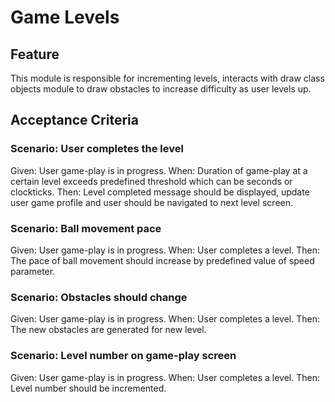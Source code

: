 # Game Levels

## Feature

This module is responsible for incrementing levels,
interacts with draw class objects module
to draw obstacles to increase difficulty as user levels up.

## Acceptance Criteria

### Scenario: User completes the level

Given: User game-play is in progress.
When: Duration of game-play at a certain level
exceeds predefined threshold which can be seconds
or clockticks.
Then: Level completed message should be displayed,
update user game profile and
user should be navigated to next level screen.

### Scenario: Ball movement pace

Given: User game-play is in progress.
When: User completes a level.
Then: The pace of ball movement should increase
by predefined value of speed parameter.

### Scenario: Obstacles should change

Given: User game-play is in progress.
When: User completes a level.
Then: The new obstacles are generated for new level.

### Scenario: Level number on game-play screen

Given: User game-play is in progress.
When: User completes a level.
Then: Level number should be incremented.
